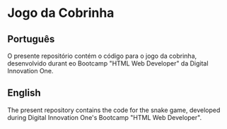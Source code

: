 # Jogo da Cobrinha
## Português
O presente repositório contém o código para o jogo da cobrinha, desenvolvido durant eo Bootcamp "HTML Web Developer" da Digital Innovation One.

## English
The present repository contains the code for the snake game, developed during Digital Innovation One's Bootcamp "HTML Web Developer".
